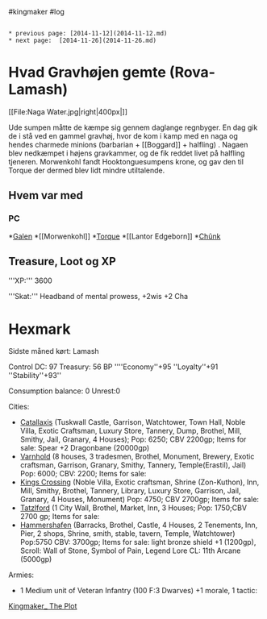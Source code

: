 #kingmaker #log

```ad-info

* previous page: [2014-11-12](2014-11-12.md)
* next page:  [2014-11-26](2014-11-26.md) 
```

# Hvad Gravhøjen gemte (Rova-Lamash)    
 
[[File:Naga Water.jpg|right|400px|]]
Ude sumpen måtte de kæmpe sig gennem daglange regnbyger. En dag gik de i stå ved en gammel gravhøj, hvor de kom i kamp med en naga og hendes charmede minions (barbarian + [[Boggard]] + halfling) . Nagaen blev nedkæmpet i højens gravkammer, og de fik reddet livet på halfling tjeneren. Morwenkohl fandt Hooktonguesumpens krone, og gav den til Torque der dermed blev lidt mindre utiltalende.
## Hvem var med 
### PC 
 
*[Galen](Galen%20Jabir.md)
*[[Morwenkohl]]
*[Torque](Torque%20Firebrand.md)
*[[Lantor Edgeborn]]
*[Chûnk](Chûnk%20Van%20Der%20Hamer.md)
## Treasure, Loot og XP 
'''XP:''' 3600
'''Skat:''' Headband of mental prowess, +2wis +2 Cha 
# Hexmark  
Sidste måned kørt: Lamash
 
Control DC: 97 Treasury:  56 BP 
 ''''Economy''+95 ''Loyalty''+91 ''Stability''+93'' 
Consumption balance: 0 Unrest:0
Cities:
* [Catallaxis](Catallaxis.md) (Tuskwall Castle, Garrison, Watchtower, Town Hall, Noble Villa, Exotic Craftsman, Luxury Store, Tannery, Dump, Brothel, Mill, Smithy, Jail, Granary, 4 Houses); Pop: 6250; CBV 2200gp; Items for sale: Spear +2 Dragonbane (20000gp)
* [Varnhold](Varnhold.md) (8 houses, 3 tradesmen, Brothel, Monument, Brewery, Exotic craftsman, Garrison, Granary, Smithy, Tannery, Temple(Erastil), Jail) Pop: 6000; CBV: 2200; Items for sale: 
* [Kings Crossing](Kings%20Crossing.md) (Noble Villa, Exotic    craftsman, Shrine (Zon-Kuthon), Inn, Mill, Smithy, Brothel, Tannery, Library, Luxury Store, Garrison, Jail, Granary, 4 Houses, Monument) Pop: 4750; CBV 2700gp; Items for sale: 
* [Tatzlford](Tatzlford.md) (1 City Wall, Brothel, Market, Inn, 3 Houses; Pop: 1750;CBV 2700 gp; Items for sale:
* [Hammershafen](Hammershafen.md) (Barracks, Brothel, Castle, 4 Houses, 2 Tenements, Inn, Pier, 2 shops, Shrine, smith, stable, tavern, Temple, Watchtower) Pop:5750 CBV: 3700gp; Items for sale: light bronze shield +1 (1200gp), Scroll: Wall of Stone, Symbol of Pain, Legend Lore CL: 11th Arcane (5000gp)
Armies:
* 1 Medium unit of Veteran Infantry (100 F:3 Dwarves) +1 morale, 1 tactic: 
[Kingmaker_ The Plot](Kingmaker_%20The%20Plot.md)
